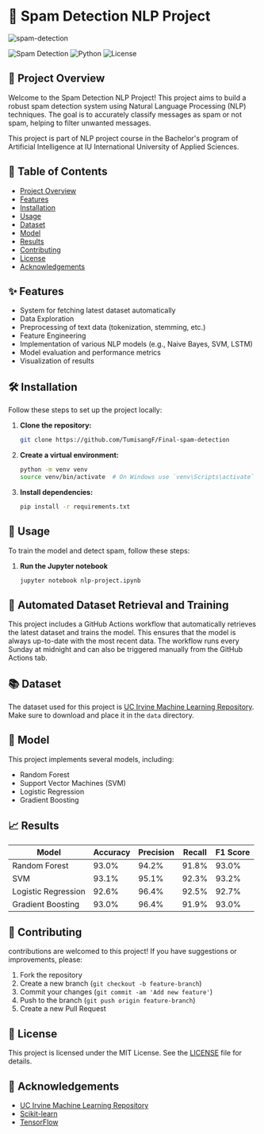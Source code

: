 # 📧 Spam Detection NLP Project
![spam-detection](https://miro.medium.com/v2/resize:fit:800/1*8eJhfKzFb_0yg61H4Bq5EA.jpeg)

![Spam Detection](https://img.shields.io/badge/Spam%20Detection-NLP-blue.svg)
![Python](https://img.shields.io/badge/Python-3.8+-brightgreen.svg)
![License](https://img.shields.io/badge/License-MIT-yellow.svg)

## 🚀 Project Overview

Welcome to the Spam Detection NLP Project! This project aims to build a robust spam detection system using Natural Language Processing (NLP) techniques. The goal is to accurately classify messages as spam or not spam, helping to filter unwanted messages.

This project is part of NLP project course in the Bachelor's program of Artificial Intelligence at IU International University of Applied Sciences.

## 📜 Table of Contents

- [Project Overview](#-project-overview)
- [Features](#-features)
- [Installation](#-installation)
- [Usage](#-usage)
- [Dataset](#-dataset)
- [Model](#-model)
- [Results](#-results)
- [Contributing](#-contributing)
- [License](#-license)
- [Acknowledgements](#-acknowledgements)

## ✨ Features

- System for fetching latest dataset automatically
- Data Exploration
- Preprocessing of text data (tokenization, stemming, etc.)
- Feature Engineering
- Implementation of various NLP models (e.g., Naive Bayes, SVM, LSTM)
- Model evaluation and performance metrics
- Visualization of results

## 🛠️ Installation

Follow these steps to set up the project locally:

1. **Clone the repository:**
    ```sh
    git clone https://github.com/TumisangF/Final-spam-detection
    ```

2. **Create a virtual environment:**
    ```sh
    python -m venv venv
    source venv/bin/activate  # On Windows use `venv\Scripts\activate`
    ```

3. **Install dependencies:**
    ```sh
    pip install -r requirements.txt
    ```

## 📝 Usage

To train the model and detect spam, follow these steps:

1. **Run the Jupyter notebook**
    ```sh
    jupyter notebook nlp-project.ipynb
    ```

## 🤖 Automated Dataset Retrieval and Training

This project includes a GitHub Actions workflow that automatically retrieves the latest dataset and trains the model. This ensures that the model is always up-to-date with the most recent data. The workflow runs every Sunday at midnight and can also be triggered manually from the GitHub Actions tab.

## 📚 Dataset

The dataset used for this project is [UC Irvine Machine Learning Repository](https://archive.ics.uci.edu/dataset/94/spambase). Make sure to download and place it in the `data` directory.

## 🧠 Model

This project implements several models, including:
- Random Forest
- Support Vector Machines (SVM)
- Logistic Regression
- Gradient Boosting

## 📈 Results

| Model                | Accuracy | Precision | Recall | F1 Score |
|----------------------|----------|-----------|--------|----------|
| Random Forest        | 93.0%    | 94.2%     | 91.8%  | 93.0%    |
| SVM                  | 93.1%    | 95.1%     | 92.3%  | 93.2%    |
| Logistic Regression  | 92.6%    | 96.4%     | 92.5%  | 92.7%    |
| Gradient Boosting    | 93.0%    | 96.4%     | 91.9%  | 93.0%    |

## 🤝 Contributing

contributions are welcomed to this project! If you have suggestions or improvements, please:
1. Fork the repository
2. Create a new branch (`git checkout -b feature-branch`)
3. Commit your changes (`git commit -am 'Add new feature'`)
4. Push to the branch (`git push origin feature-branch`)
5. Create a new Pull Request

## 📄 License

This project is licensed under the MIT License. See the [LICENSE](LICENSE) file for details.

## 🙏 Acknowledgements

- [UC Irvine Machine Learning Repository](https://archive.ics.uci.edu/dataset/94/spambase)
- [Scikit-learn](https://scikit-learn.org/)
- [TensorFlow](https://www.tensorflow.org/)
